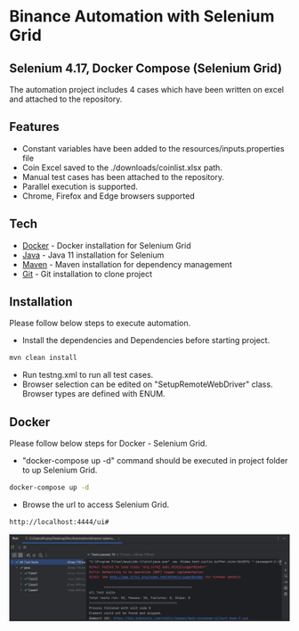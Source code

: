 # Binance Automation with Selenium Grid
## Selenium 4.17, Docker Compose (Selenium Grid)


The automation project includes 4 cases which have been written on excel and attached to the repository.

## Features

- Constant variables have been added to the resources/inputs.properties file
- Coin Excel saved to the ./downloads/coinlist.xlsx path.
- Manual test cases has been attached to the repository.
- Parallel execution is supported.
- Chrome, Firefox and Edge browsers supported 


## Tech

- [Docker] - Docker installation for Selenium Grid
- [Java] - Java 11 installation for Selenium
- [Maven] - Maven installation for dependency management
- [Git] - Git installation to clone project


## Installation

Please follow below steps to execute automation.

- Install the dependencies and Dependencies before starting project.
```sh
mvn clean install
```

- Run testng.xml to run all test cases.
- Browser selection can be edited on "SetupRemoteWebDriver" class. Browser types are defined with ENUM.


## Docker

Please follow below steps for Docker - Selenium Grid.

- "docker-compose up -d" command should be executed in project folder to up Selenium Grid.

```sh
docker-compose up -d
```

- Browse the url to access Selenium Grid.

```sh
http://localhost:4444/ui#
```


![test_result](https://github.com/kuzeycaliskan/binanceSelenium/blob/master/Test_execution_result.png)

[//]: # (These are reference links used in the body of this note and get stripped out when the markdown processor does its job. There is no need to format nicely because it shouldn't be seen. Thanks SO - http://stackoverflow.com/questions/4823468/store-comments-in-markdown-syntax)

[Git]: <https://git-scm.com/downloads>
[Maven]: <https://maven.apache.org/download.cgi>
[Docker]: <https://www.docker.com/products/docker-desktop/>
[Java]: <https://www.oracle.com/tr/java/technologies/javase/jdk11-archive-downloads.html>